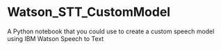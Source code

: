 # Watson_STT_CustomModel
A Python notebook that you could use to create a custom speech model using IBM Watson Speech to Text
